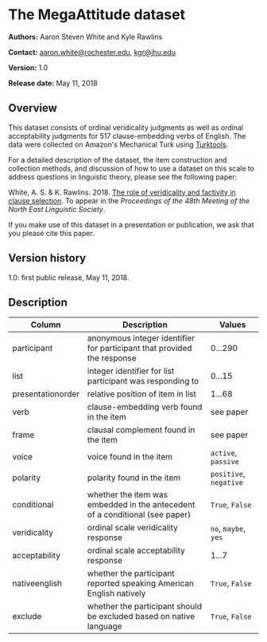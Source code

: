 # The MegaAttitude dataset

**Authors:** Aaron Steven White and Kyle Rawlins

**Contact:** aaron.white@rochester.edu, kgr@jhu.edu

**Version:** 1.0

**Release date:** May 11, 2018

## Overview

This dataset consists of ordinal veridicality judgments as well as ordinal acceptability judgments for 517 clause-embedding verbs of English.  The data were collected on Amazon's Mechanical Turk using [Turktools](http://turktools.net/).  

For a detailed description of the dataset, the item construction and collection methods, and discussion of how to use a dataset on this scale to address questions in linguistic theory, please see the following paper:

White, A. S. & K. Rawlins. 2018. [The role of veridicality and factivity in clause selection](http://aaronstevenwhite.io/papers/white_role_2018.pdf). To appear in the *Proceedings of the 48th Meeting of the North East Linguistic Society*.

If you make use of this dataset in a presentation or publication, we ask that you please cite this paper.

## Version history

1.0: first public release, May 11, 2018.

## Description

| **Column**        | **Description**                                                                           | **Values**          |
|-------------------|-------------------------------------------------------------------------------------------|---------------------|
| participant       | anonymous integer identifier for participant that provided the response                   | 0...290             |
| list              | integer identifier for list participant was responding to                                 | 0...15             |
| presentationorder | relative position of item in list                                                         | 1...68              |
| verb              | clause-embedding verb found in the item                                                   | see paper           |
| frame             | clausal complement found in the item                                                      | see paper           |
| voice             | voice found in the item                                                                   | `active`, `passive` |
| polarity            | polarity found in the item                                                                   | `positive`, `negative` |
| conditional            | whether the item was embedded in the antecedent of a conditional (see paper)                                                                   | `True`, `False` |
| veridicality          | ordinal scale veridicality response                                                      | `no`, `maybe`, `yes`               |
| acceptability          | ordinal scale acceptability response                                                      | 1...7               |
| nativeenglish     | whether the participant reported speaking American English natively                       | `True`, `False`     |
| exclude           | whether the participant should be excluded based on native language | `True`, `False`     |
